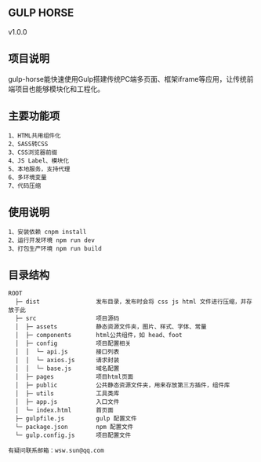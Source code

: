 ## GULP HORSE
v1.0.0

## 项目说明
gulp-horse能快速使用Gulp搭建传统PC端多页面、框架iframe等应用，让传统前端项目也能够模块化和工程化。

## 主要功能项
    1、HTML共用组件化
    2、SASS转CSS
    3、CSS浏览器前缀
    4、JS Label、模块化
    5、本地服务，支持代理
    6、多环境变量
    7、代码压缩

## 使用说明
    1、安装依赖 cnpm install
    2、运行开发环境 npm run dev
    3、打包生产环境 npm run build

## 目录结构

```
ROOT
  ├─ dist                发布目录，发布时会将 css js html 文件进行压缩，并存放于此
  ├─ src                 项目源码
  │  ├─ assets           静态资源文件夹，图片、样式、字体、常量
  │  ├─ components       html公共组件，如 head、foot
  │  ├─ config           项目配置相关
  │  │  └─ api.js        接口列表
  │  │  └─ axios.js      请求封装
  │  │  └─ base.js       域名配置
  │  ├─ pages            项目html页面
  │  ├─ public           公共静态资源文件夹，用来存放第三方插件，组件库
  │  ├─ utils            工具类库
  │  ├─ app.js           入口文件
  │  └─ index.html       首页面
  ├─ gulpfile.js         gulp 配置文件
  └─ package.json        npm 配置文件
  └─ gulp.config.js      项目配置文件
```

```
有疑问联系邮箱：wsw.sun@qq.com
```